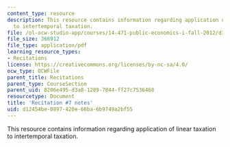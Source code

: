 ```yaml
---
content_type: resource
description: This resource contains information regarding application of linear taxation
  to intertemporal taxation.
file: /ol-ocw-studio-app/courses/14-471-public-economics-i-fall-2012/d12454be0897420e66ba6b9749a2bf55_MIT14_471F12_recnotes7.pdf
file_size: 368912
file_type: application/pdf
learning_resource_types:
- Recitations
license: https://creativecommons.org/licenses/by-nc-sa/4.0/
ocw_type: OCWFile
parent_title: Recitations
parent_type: CourseSection
parent_uid: 8206e495-d3a8-1289-7844-ff27c7536468
resourcetype: Document
title: 'Recitation #7 notes'
uid: d12454be-0897-420e-66ba-6b9749a2bf55
---
```

This resource contains information regarding application of linear taxation to intertemporal taxation.